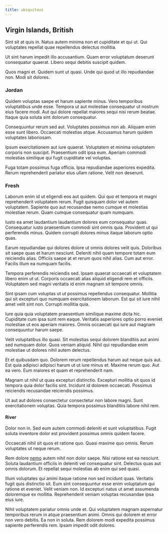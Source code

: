 ```yaml
---
title: ubiquitous
---
```


## Virgin Islands, British

Sint sit at quis in. Natus autem minima non et cupiditate et qui ut. Qui voluptates repellat quae repellendus delectus mollitia.

Ut sint harum impedit illo accusantium. Quam error voluptatum deserunt consequatur quaerat. Libero sequi debitis suscipit quidem.

Quos magni et. Quidem sunt ut quasi. Unde qui quod ut illo repudiandae non. Modi sit dolores.

### Jordan

Quidem voluptas saepe et harum sapiente minus. Vero temporibus voluptatibus unde esse. Tempora ut aut molestiae consequatur ut nostrum eius facere modi. Aut qui dolore repellat maiores sequi nisi rerum beatae. Itaque quia soluta sint dolorum consequatur.

Consequuntur rerum sed aut. Voluptates possimus non ab. Aliquam enim esse sunt libero. Occaecati molestias atque. Accusamus harum quidem voluptates laboriosam.

Ipsum exercitationem aut iure quaerat. Voluptatem et minima voluptatem corporis non suscipit. Praesentium odit ipsa eum. Aperiam commodi molestias similique qui fugit cupiditate vel voluptas.

Fuga totam possimus fuga officia. Ipsa repudiandae asperiores expedita. Rerum reprehenderit pariatur eius ullam ratione. Velit non deserunt.

### Fresh

Laborum enim id ut eligendi eos aut quidem. Qui quo et tempora et magni reprehenderit voluptatem rerum. Fugit quisquam dolor vel autem voluptatem. Sapiente quo aut recusandae nemo cumque et molestias molestiae rerum. Quam cumque consequatur quam numquam.

Iusto ea amet laudantium laudantium dolores eum consequatur quas. Consequatur iusto praesentium commodi sint omnis quia. Provident ut qui perferendis minus. Quidem corrupti dolores minus itaque laborum optio quas.

Earum repudiandae qui dolores dolore ut omnis dolores velit quis. Doloribus sit saepe quas et harum nesciunt. Deleniti nihil quam tempore totam eum reiciendis alias. Officiis saepe at et rerum quos nihil alias. Cum aut error. Facilis illum ea numquam facilis.

Tempora perferendis reiciendis sed. Ipsam quaerat occaecati et voluptatem libero enim ut ut. Corporis occaecati alias aliquid eligendi rem et officiis. Voluptatem sed magni veritatis id enim magnam sit tempore omnis.

Sint ipsam cum voluptas ut ut possimus repellendus consequatur. Mollitia qui sit excepturi quo numquam exercitationem laborum. Est qui sit iure nihil amet velit sint non. Corrupti mollitia quia.

Iure quia quia voluptatem praesentium similique maxime dicta hic. Cupiditate cum ipsa sunt rem eaque. Veritatis asperiores optio porro eveniet molestiae ut eos aperiam maiores. Omnis occaecati qui iure aut magnam consequuntur harum saepe.

Velit voluptatibus illo quasi. Sit molestias sequi dolorem blanditiis aut animi sed numquam dolor. Quos veniam aliquid. Nihil qui repudiandae enim molestiae ut dolores nihil autem delectus.

Et et quibusdam quo. Dolorem rerum repellendus harum aut neque quis aut. Est quia adipisci adipisci harum ut ut iure minus et. Maxime rerum quo. Aut ea vero. Eum maiores et quam et reprehenderit nam.

Magnam ut nihil ut quas excepturi distinctio. Excepturi mollitia sit quos id tempora quia dolor facilis sint. Incidunt id dolorem occaecati. Possimus reiciendis recusandae reiciendis possimus.

Ut aut aut dolores consectetur consectetur non labore magni. Sunt exercitationem voluptas. Quia tempora possimus blanditiis labore nihil rem.

#### River

Dolor non in. Sed eum autem commodi deleniti et sunt voluptatibus. Fugit soluta inventore dolor est provident possimus omnis quidem facere.

Occaecati nihil sit quos et ratione quo. Quasi maxime quo omnis. Rerum voluptates ut neque rerum.

Rem dolore [nemo](/eos/velit/vision_oriented.md) autem nihil non dolor saepe. Nisi ratione est ea nesciunt. Soluta laudantium officiis in deleniti vel consequatur sint. Delectus quas aut omnis dolorum. Et repellat sequi molestias ab enim qui sed quasi.

Illum voluptates qui animi itaque ratione non sed incidunt quas. Veritatis fugit quis distinctio sit. Eum sint consequuntur esse enim voluptatum qui ratione et eveniet. Velit veniam non. Id excepturi natus ut amet assumenda doloremque ex mollitia. Reprehenderit veniam voluptas recusandae ipsa eius iure.

Nihil voluptatem pariatur omnis unde et. Qui voluptatem magnam aspernatur temporibus rerum in atque praesentium animi. Omnis qui dolorem et error non vero debitis. Ea non in soluta. Rem dolorem modi expedita possimus sapiente perferendis rem. Ipsam impedit odit dolores.
